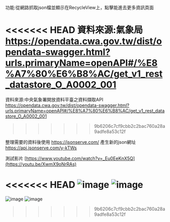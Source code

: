 功能:從網路抓取json檔並顯示在RecycleView上，點擊能進去更多資訊頁面

<<<<<<< HEAD
資料來源:氣象局 https://opendata.cwa.gov.tw/dist/opendata-swagger.html?urls.primaryName=openAPI#/%E8%A7%80%E6%B8%AC/get_v1_rest_datastore_O_A0002_001
=======
資料來源:中央氣象署開放資料平臺之資料擷取API https://opendata.cwa.gov.tw/dist/opendata-swagger.html?urls.primaryName=openAPI#/%E8%A7%80%E6%B8%AC/get_v1_rest_datastore_O_A0002_001
>>>>>>> 9b6206c7cf9cbb2c2bac760a28a9adfe8a53c12f

整理需要的資料後使用 https://jsonserve.com/ 產生新的json網址  https://api.jsonserve.com/y-kTWs

測試影片 [https://www.youtube.com/watch?v=_Eu0EeKnX5Q](https://youtu.be/XwmX9oNrRAs)

<<<<<<< HEAD
![image](https://github.com/111B15077/final-json/blob/main/%E8%9E%A2%E5%B9%95%E6%93%B7%E5%8F%96%E7%95%AB%E9%9D%A2%202024-06-05%20003317.png)
![image](https://github.com/Hsieh-Hank/finalproject/blob/master/%E8%9E%A2%E5%B9%95%E6%93%B7%E5%8F%96%E7%95%AB%E9%9D%A2%202024-06-05%20003329.png)
=======
![image](https://github.com/111B15077/final-json/blob/main/%E9%A1%AF%E7%A4%BA%E5%9C%96%E7%89%871.png)
![image](https://github.com/111B15077/final-json/blob/main/%E9%A1%AF%E7%A4%BA%E5%9C%96%E7%89%872.png)
>>>>>>> 9b6206c7cf9cbb2c2bac760a28a9adfe8a53c12f
